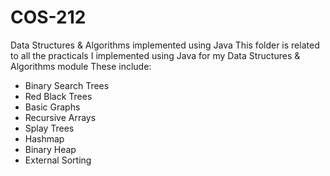 # COS-212
Data Structures &amp; Algorithms implemented using Java
This folder is related to all the practicals I implemented using Java for my Data Structures & Algorithms module
These include:
- Binary Search Trees
- Red Black Trees
- Basic Graphs
- Recursive Arrays
- Splay Trees
- Hashmap
- Binary Heap
- External Sorting
